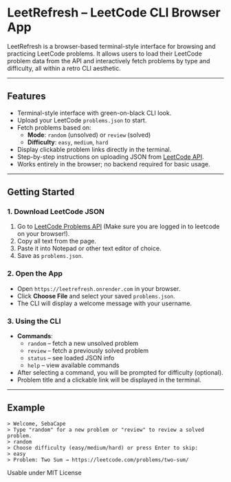 # LeetRefresh – LeetCode CLI Browser App

LeetRefresh is a browser-based terminal-style interface for browsing and practicing LeetCode problems. It allows users to load their LeetCode problem data from the API and interactively fetch problems by type and difficulty, all within a retro CLI aesthetic.

---

## Features

- Terminal-style interface with green-on-black CLI look.
- Upload your LeetCode `problems.json` to start.
- Fetch problems based on:
  - **Mode**: `random` (unsolved) or `review` (solved)
  - **Difficulty**: `easy`, `medium`, `hard`
- Display clickable problem links directly in the terminal.
- Step-by-step instructions on uploading JSON from [LeetCode API](https://leetcode.com/api/problems/all/).
- Works entirely in the browser; no backend required for basic usage.

---

## Getting Started

### 1. Download LeetCode JSON

1. Go to [LeetCode Problems API](https://leetcode.com/api/problems/all/) (Make sure you are logged in to leetcode on your browser!).  
2. Copy all text from the page.  
3. Paste it into Notepad or other text editor of choice.  
4. Save as `problems.json`.

### 2. Open the App

- Open `https://leetrefresh.onrender.com` in your browser.  
- Click **Choose File** and select your saved `problems.json`.  
- The CLI will display a welcome message with your username.

### 3. Using the CLI

- **Commands**:
  - `random` – fetch a new unsolved problem
  - `review` – fetch a previously solved problem
  - `status` – see loaded JSON info
  - `help` – view available commands
- After selecting a command, you will be prompted for difficulty (optional).
- Problem title and a clickable link will be displayed in the terminal.

---

## Example

```text
> Welcome, SebaCape
> Type "random" for a new problem or "review" to review a solved problem.
> random
> Choose difficulty (easy/medium/hard) or press Enter to skip:
> easy
> Problem: Two Sum → https://leetcode.com/problems/two-sum/
```

Usable under MIT License

